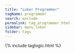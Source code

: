 ```yaml
---
title: "Loker Programmer"
tagName: programmer
search: exclude
permalink: tag_programmer.html
sidebar: menu_loker
folder: tags
---
```

{% include taglogic.html %}